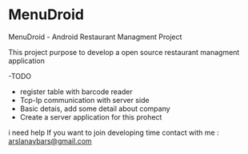 # MenuDroid
MenuDroid - Android Restaurant Managment Project

This project purpose to develop a open source restaurant managment application

-TODO

* register table with barcode reader
* Tcp-Ip communication with server side
* Basic detais, add some detail about company
* Create a server application for this prohect

i need help If you want to join developing time contact with me : arslanaybars@gmail.com
